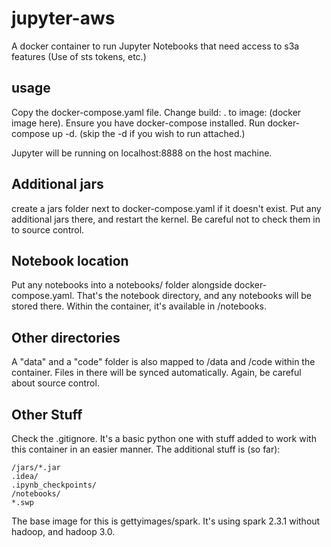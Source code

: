 # jupyter-aws
A docker container to run Jupyter Notebooks that need access to s3a features (Use of sts tokens, etc.)


## usage

Copy the docker-compose.yaml file. Change build: . to image: (docker image here). 
Ensure you have docker-compose installed. Run docker-compose up -d. (skip the -d if you wish to run attached.)

Jupyter will be running on localhost:8888 on the host machine. 

## Additional jars

create a jars folder next to docker-compose.yaml if it doesn't exist. Put any additional jars there, and restart the kernel. Be careful not to check them in to source control.

## Notebook location

Put any notebooks into a notebooks/ folder alongside docker-compose.yaml. That's the notebook directory, and any notebooks will be stored there. Within the container, it's available in /notebooks.

## Other directories

A "data" and a "code" folder is also mapped to /data and /code within the container. Files in there will be synced automatically. Again, be careful about source control. 

## Other Stuff

Check the .gitignore. It's a basic python one with stuff added to work with this container in an easier manner. The additional stuff is (so far):

```
/jars/*.jar
.idea/
.ipynb_checkpoints/
/notebooks/
*.swp
```

The base image for this is gettyimages/spark. It's using spark 2.3.1 without hadoop, and hadoop 3.0. 


